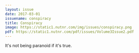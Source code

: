 ```yaml
---
layout: issue
date: 2017-03-01
issuename: conspiracy
title: Conspiracy
image: https://static1.nutnr.com/img/issues/conspiracy.png
pdf: https://static1.nutnr.com/pdf/issues/Volume3Issue2.pdf
---
```


It's not being paranoid if it's true.